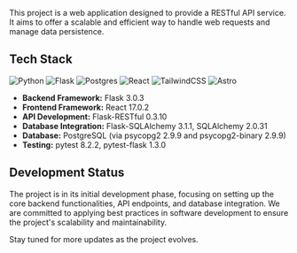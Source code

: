 This project is a web application designed to provide a RESTful API service. It aims to offer a scalable and efficient way to handle web requests and manage data persistence.

## Tech Stack
![Python](https://img.shields.io/badge/python-3670A0?style=for-the-badge&logo=python&logoColor=ffdd54)
![Flask](https://img.shields.io/badge/flask-%23000.svg?style=for-the-badge&logo=flask&logoColor=white)
![Postgres](https://img.shields.io/badge/postgres-%23316192.svg?style=for-the-badge&logo=postgresql&logoColor=white)
![React](https://img.shields.io/badge/react-%2320232a.svg?style=for-the-badge&logo=react&logoColor=%2361DAFB)
![TailwindCSS](https://img.shields.io/badge/tailwindcss-%2338B2AC.svg?style=for-the-badge&logo=tailwind-css&logoColor=white)
![Astro](https://img.shields.io/badge/astro-%232C2052.svg?style=for-the-badge&logo=astro&logoColor=white)
- **Backend Framework:** Flask 3.0.3
- **Frontend Framework:** React 17.0.2
- **API Development:** Flask-RESTful 0.3.10
- **Database Integration:** Flask-SQLAlchemy 3.1.1, SQLAlchemy 2.0.31
- **Database:** PostgreSQL (via psycopg2 2.9.9 and psycopg2-binary 2.9.9)
- **Testing:** pytest 8.2.2, pytest-flask 1.3.0

## Development Status
The project is in its initial development phase, focusing on setting up the core backend functionalities, API endpoints, and database integration. We are committed to applying best practices in software development to ensure the project's scalability and maintainability.

Stay tuned for more updates as the project evolves.